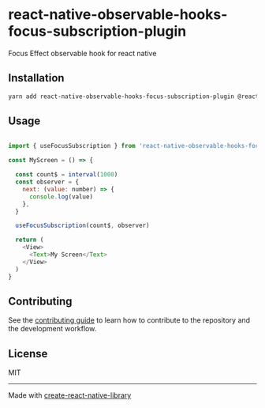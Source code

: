 # react-native-observable-hooks-focus-subscription-plugin

Focus Effect observable hook for react native

## Installation

```sh
yarn add react-native-observable-hooks-focus-subscription-plugin @react-navigation/native observable-hooks rxjs
```

## Usage

```javascript

import { useFocusSubscription } from 'react-native-observable-hooks-focus-subscription-plugin';

const MyScreen = () => {

  const count$ = interval(1000)
  const observer = {
    next: (value: number) => {
      console.log(value)
    },
  }

  useFocusSubscription(count$, observer)

  return (
    <View>
      <Text>My Screen</Text>
    </View>
  )
}
```


## Contributing

See the [contributing guide](CONTRIBUTING.md) to learn how to contribute to the repository and the development workflow.

## License

MIT

---

Made with [create-react-native-library](https://github.com/callstack/react-native-builder-bob)
